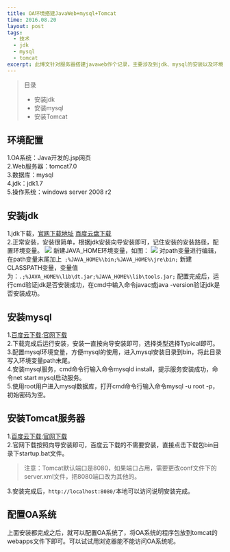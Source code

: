 ```yaml
---
title: OA环境搭建JavaWeb+mysql+Tomcat
time: 2016.08.20
layout: post
tags:
  - 技术
  - jdk
  - mysql
  - tomcat
excerpt: 此博文针对服务器搭建javaweb作个记录，主要涉及到jdk、mysql的安装以及环境变量的配置方法，采用tomcat作为web服务器，当然还可以用其他的比如apache等。
---
```

> 目录
> * 安装jdk
> * 安装mysql
> * 安装Tomcat

## 环境配置
1.OA系统：Java开发的.jsp网页<br/>
2.Web服务器：tomcat7.0<br/>
3.数据库：mysql<br/>
4.jdk：jdk1.7<br/>
5.操作系统：windows server 2008 r2

## 安装jdk

1.jdk下载，[官网下载地址](http://www.oracle.com/technetwork/java/javase/downloads/jdk8-downloads-2133151.html) [百度云盘下载](http://pan.baidu.com/s/1dFtj2DV)<br/>
2.正常安装，安装很简单，根据jdk安装向导安装即可，记住安装的安装路径，配置环境变量。
<img class="single-img" src="{{ site.loadingImg }}" data-src="../{{ site.url }}/img/post/path1.png">
新建JAVA_HOME环境变量，如图：
<img class="single-img" src="{{ site.loadingImg }}" data-src="../{{ site.url }}/img/post/path2.png">
对path变量进行编辑，在path变量末尾加上` ;%JAVA_HOME%\bin;%JAVA_HOME%\jre\bin;`
新建CLASSPATH变量，变量值为：`.;%JAVA_HOME%\lib\dt.jar;%JAVA_HOME%\lib\tools.jar;`
配置完成后，运行cmd验证jdk是否安装成功，在cmd中输入命令javac或java -version验证jdk是否安装成功。

## 安装mysql

1.[百度云下载](http://pan.baidu.com/s/1mip8nOG);[官网下载](https://dev.mysql.com/downloads/mysql/)<br/>
2.下载完成后运行安装，安装一直按向导安装即可，选择类型选择Typical即可。<br/>
3.配置mysql环境变量，方便mysql的使用，进入mysql安装目录到bin，将此目录写入环境变量path末尾。<br/>
4.安装mysql服务，cmd命令行输入命令mysqld install，提示服务安装成功，命令net start mysql启动服务。<br/>
5.使用root用户进入mysql数据库，打开cmd命令行输入命令mysql -u root -p，初始密码为空。<br/>

## 安装Tomcat服务器

1.[百度云下载](http://pan.baidu.com/s/1mizbGpU);[官网下载](http://tomcat.apache.org/download-70.cgi)<br/>
2.官网下载按照向导安装即可，百度云下载的不需要安装，直接点击下载包bin目录下startup.bat文件。<br/>
> 注意：Tomcat默认端口是8080，如果端口占用，需要更改conf文件下的server.xml文件，把8080端口改为其他的。

3.安装完成后，`http://localhost:8080/`本地可以访问说明安装完成。<br/>

## 配置OA系统
上面安装都完成之后，就可以配置OA系统了，将OA系统的程序包放到tomcat的webapps文件下即可。可以试试用浏览器能不能访问OA系统呢。